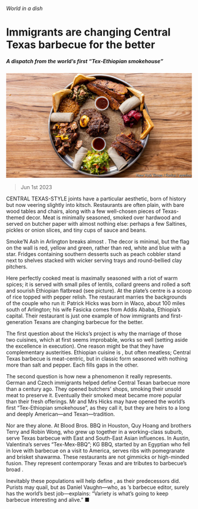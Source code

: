 ###### World in a dish

# Immigrants are changing Central Texas barbecue for the better 

##### A dispatch from the world’s first “Tex-Ethiopian smokehouse” 

![image](images/20230603_CUP002.jpg) 

> Jun 1st 2023 

CENTRAL TEXAS-STYLE  joints have a particular aesthetic, born of history but now veering slightly into kitsch. Restaurants are often plain, with bare wood tables and chairs, along with a few well-chosen pieces of Texas-themed decor. Meat is minimally seasoned, smoked over hardwood and served on butcher paper with almost nothing else: perhaps a few Saltines, pickles or onion slices, and tiny cups of sauce and beans.

Smoke’N Ash in Arlington breaks almost . The decor is minimal, but the flag on the wall is red, yellow and green, rather than red, white and blue with a star. Fridges containing southern desserts such as peach cobbler stand next to shelves stacked with wicker serving trays and round-bellied clay pitchers. 

Here perfectly cooked meat is maximally seasoned with a riot of warm spices; it is served with small piles of lentils, collard greens and rolled a soft and sourish Ethiopian flatbread (see picture). At the plate’s centre is a scoop of rice topped with pepper relish. The restaurant marries the backgrounds of the couple who run it: Patrick Hicks was born in Waco, about 100 miles south of Arlington; his wife Fasicka comes from Addis Ababa, Ethiopia’s capital. Their restaurant is just one example of how immigrants and first-generation Texans are changing barbecue for the better.

The first question about the Hicks’s project is why the marriage of those two cuisines, which at first seems improbable, works so well (setting aside the excellence in execution). One reason might be that they have complementary austerities. Ethiopian cuisine is , but often meatless; Central Texas barbecue is meat-centric, but in classic form seasoned with nothing more than salt and pepper. Each fills gaps in the other.

The second question is how new a phenomenon it really represents. German and Czech immigrants helped define Central Texan barbecue more than a century ago. They opened butchers’ shops, smoking their unsold meat to preserve it. Eventually their smoked meat became more popular than their fresh offerings. Mr and Mrs Hicks may have opened the world’s first “Tex-Ethiopian smokehouse”, as they call it, but they are heirs to a long and deeply American—and Texan—tradition.

Nor are they alone. At Blood Bros. BBQ in Houston, Quy Hoang and brothers Terry and Robin Wong, who grew up together in a working-class suburb, serve Texas barbecue with East and South-East Asian influences. In Austin, Valentina’s serves “Tex-Mex-BBQ”; KG BBQ, started by an Egyptian who fell in love with barbecue on a visit to America, serves ribs with pomegranate and brisket shawarma. These restaurants are not gimmicks or high-minded fusion. They represent contemporary Texas and are tributes to barbecue’s broad .

Inevitably these populations will help define , as their predecessors did. Purists may quail, but as Daniel Vaughn—who, as ’s barbecue editor, surely has the world’s best job—explains: “Variety is what’s going to keep barbecue interesting and alive.” ■


